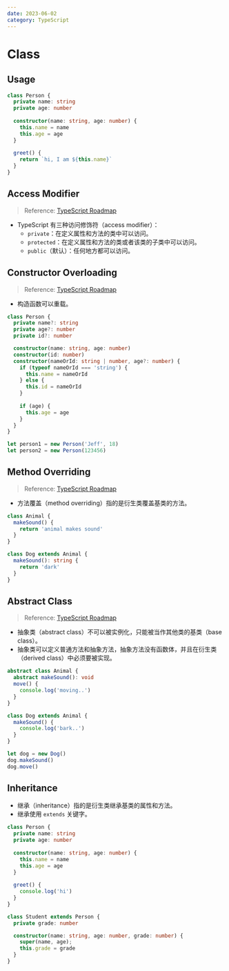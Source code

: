 ```yaml
---
date: 2023-06-02
category: TypeScript
---
```


# Class

## Usage

```ts
class Person {
  private name: string
  private age: number
  
  constructor(name: string, age: number) {
    this.name = name
    this.age = age
  }
  
  greet() {
    return `hi, I am ${this.name}`
  }
}
```

## Access Modifier

> Reference: [TypeScript Roadmap](https://roadmap.sh/typescript)

- TypeScript 有三种访问修饰符（access modifier）：
  - `private`：在定义属性和方法的类中可以访问。
  - `protected`：在定义属性和方法的类或者该类的子类中可以访问。
  - `public`（默认）：任何地方都可以访问。

## Constructor Overloading

> Reference: [TypeScript Roadmap](https://roadmap.sh/typescript)

- 构造函数可以重载。

```ts
class Person {
  private name?: string
  private age?: number
  private id?: number

  constructor(name: string, age: number)
  constructor(id: number)
  constructor(nameOrId: string | number, age?: number) {
    if (typeof nameOrId === 'string') {
      this.name = nameOrId
    } else {
      this.id = nameOrId  
    }
    
    if (age) {
      this.age = age
    }
  }
}

let person1 = new Person('Jeff', 18)
let person2 = new Person(123456)
```

## Method Overriding

> Reference: [TypeScript Roadmap](https://roadmap.sh/typescript)

- 方法覆盖（method overriding）指的是衍生类覆盖基类的方法。

```ts {7}
class Animal {
  makeSound() {
    return 'animal makes sound'
  }
}

class Dog extends Animal {
  makeSound(): string {
    return 'dark'
  }
}
```

## Abstract Class

> Reference: [TypeScript Roadmap](https://roadmap.sh/typescript)

- 抽象类（abstract class）不可以被实例化，只能被当作其他类的基类（base class）。
- 抽象类可以定义普通方法和抽象方法，抽象方法没有函数体，并且在衍生类（derived class）中必须要被实现。

```ts
abstract class Animal {
  abstract makeSound(): void
  move() {
    console.log('moving..')
  }
}

class Dog extends Animal {
  makeSound() {
    console.log('bark..')
  }
}

let dog = new Dog()
dog.makeSound()
dog.move()
```

## Inheritance

- 继承（inheritance）指的是衍生类继承基类的属性和方法。
- 继承使用 `extends` 关键字。

```ts
class Person {
  private name: string
  private age: number
  
  constructor(name: string, age: number) {
    this.name = name
    this.age = age
  }
  
  greet() {
    console.log('hi')
  }
}

class Student extends Person {
  private grade: number

  constructor(name: string, age: number, grade: number) {
    super(name, age);
    this.grade = grade
  }
}
```
